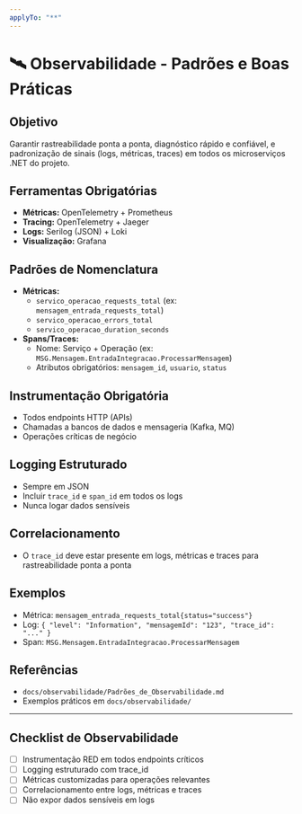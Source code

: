 ```yaml
---
applyTo: "**"
---
```

# 🛰️ Observabilidade - Padrões e Boas Práticas

## Objetivo
Garantir rastreabilidade ponta a ponta, diagnóstico rápido e confiável, e padronização de sinais (logs, métricas, traces) em todos os microserviços .NET do projeto.

## Ferramentas Obrigatórias
- **Métricas:** OpenTelemetry + Prometheus
- **Tracing:** OpenTelemetry + Jaeger
- **Logs:** Serilog (JSON) + Loki
- **Visualização:** Grafana

## Padrões de Nomenclatura
- **Métricas:**
  - `servico_operacao_requests_total` (ex: `mensagem_entrada_requests_total`)
  - `servico_operacao_errors_total`
  - `servico_operacao_duration_seconds`
- **Spans/Traces:**
  - Nome: Serviço + Operação (ex: `MSG.Mensagem.EntradaIntegracao.ProcessarMensagem`)
  - Atributos obrigatórios: `mensagem_id`, `usuario`, `status`

## Instrumentação Obrigatória
- Todos endpoints HTTP (APIs)
- Chamadas a bancos de dados e mensageria (Kafka, MQ)
- Operações críticas de negócio

## Logging Estruturado
- Sempre em JSON
- Incluir `trace_id` e `span_id` em todos os logs
- Nunca logar dados sensíveis

## Correlacionamento
- O `trace_id` deve estar presente em logs, métricas e traces para rastreabilidade ponta a ponta

## Exemplos
- Métrica: `mensagem_entrada_requests_total{status="success"}`
- Log: `{ "level": "Information", "mensagemId": "123", "trace_id": "..." }`
- Span: `MSG.Mensagem.EntradaIntegracao.ProcessarMensagem`

## Referências
- `docs/observabilidade/Padrões_de_Observabilidade.md`
- Exemplos práticos em `docs/observabilidade/`

---

## Checklist de Observabilidade
- [ ] Instrumentação RED em todos endpoints críticos
- [ ] Logging estruturado com trace_id
- [ ] Métricas customizadas para operações relevantes
- [ ] Correlacionamento entre logs, métricas e traces
- [ ] Não expor dados sensíveis em logs

